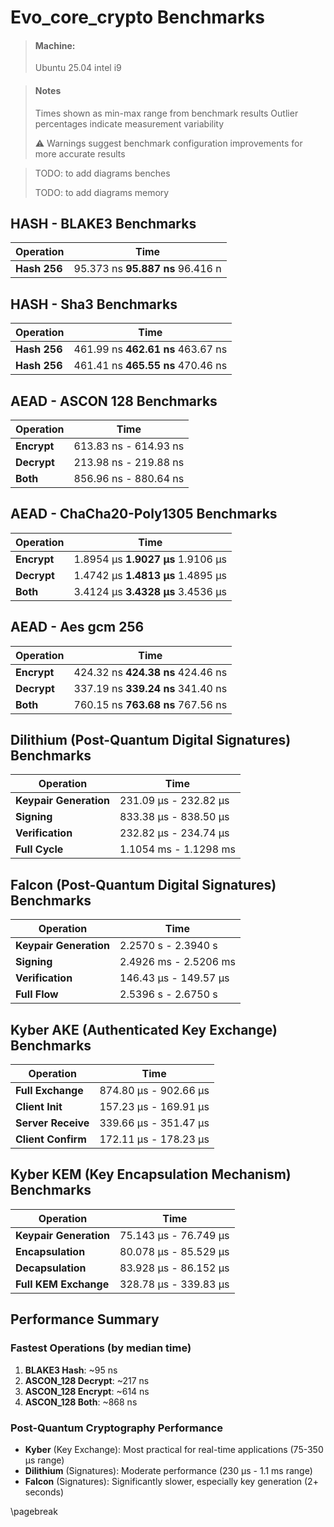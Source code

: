 # Evo_core_crypto Benchmarks
> #### Machine:
> Ubuntu 25.04 intel i9

> #### Notes
> Times shown as min-max range from benchmark results
> Outlier percentages indicate measurement variability
> 
> ⚠️ Warnings suggest benchmark configuration improvements for more accurate results

> TODO: to add diagrams benches
> 
> TODO: to add diagrams memory

## HASH - BLAKE3 Benchmarks

| Operation     | Time                             |
|---------------|----------------------------------|
| **Hash 256**  | 95.373 ns **95.887 ns** 96.416 n |

## HASH - Sha3 Benchmarks

| Operation     | Time                              |
|---------------|-----------------------------------|
| **Hash 256**  | 461.99 ns **462.61 ns** 463.67 ns |
| **Hash 256**  | 461.41 ns **465.55 ns** 470.46 ns |


## AEAD - ASCON 128 Benchmarks

| Operation   | Time                  |
|-------------|-----------------------|
| **Encrypt** | 613.83 ns - 614.93 ns |
| **Decrypt** | 213.98 ns - 219.88 ns |
| **Both**    | 856.96 ns - 880.64 ns |


## AEAD - ChaCha20-Poly1305 Benchmarks

| Operation   | Time                              |
|-------------|-----------------------------------|
| **Encrypt** | 1.8954 µs **1.9027 µs** 1.9106 µs |
| **Decrypt** | 1.4742 µs **1.4813 µs** 1.4895 µs |
| **Both**    | 3.4124 µs **3.4328 µs** 3.4536 µs |

## AEAD - Aes gcm 256

| Operation   | Time                              |
|-------------|-----------------------------------|
| **Encrypt** | 424.32 ns **424.38 ns** 424.46 ns |
| **Decrypt** | 337.19 ns **339.24 ns** 341.40 ns |
| **Both**    | 760.15 ns **763.68 ns** 767.56 ns |


## Dilithium (Post-Quantum Digital Signatures) Benchmarks

| Operation              | Time                  |
|------------------------|-----------------------|
| **Keypair Generation** | 231.09 µs - 232.82 µs |
| **Signing**            | 833.38 µs - 838.50 µs |
| **Verification**       | 232.82 µs - 234.74 µs |
| **Full Cycle**         | 1.1054 ms - 1.1298 ms |

## Falcon (Post-Quantum Digital Signatures) Benchmarks

| Operation              | Time                  |
|------------------------|-----------------------|
| **Keypair Generation** | 2.2570 s - 2.3940 s   |
| **Signing**            | 2.4926 ms - 2.5206 ms |
| **Verification**       | 146.43 µs - 149.57 µs |
| **Full Flow**          | 2.5396 s - 2.6750 s   |

## Kyber AKE (Authenticated Key Exchange) Benchmarks

| Operation          | Time                  |
|--------------------|-----------------------|
| **Full Exchange**  | 874.80 µs - 902.66 µs |
| **Client Init**    | 157.23 µs - 169.91 µs |
| **Server Receive** | 339.66 µs - 351.47 µs |
| **Client Confirm** | 172.11 µs - 178.23 µs |

## Kyber KEM (Key Encapsulation Mechanism) Benchmarks

| Operation              | Time                  |
|------------------------|-----------------------|
| **Keypair Generation** | 75.143 µs - 76.749 µs |
| **Encapsulation**      | 80.078 µs - 85.529 µs |
| **Decapsulation**      | 83.928 µs - 86.152 µs |
| **Full KEM Exchange**  | 328.78 µs - 339.83 µs |

## Performance Summary

### Fastest Operations (by median time)
1. **BLAKE3 Hash**: ~95 ns
2. **ASCON_128 Decrypt**: ~217 ns 
3. **ASCON_128 Encrypt**: ~614 ns
4. **ASCON_128 Both**: ~868 ns

### Post-Quantum Cryptography Performance
- **Kyber** (Key Exchange): Most practical for real-time applications (75-350 µs range)
- **Dilithium** (Signatures): Moderate performance (230 µs - 1.1 ms range)
- **Falcon** (Signatures): Significantly slower, especially key generation (2+ seconds)

\pagebreak